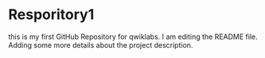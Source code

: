 # Resporitory1
this is my first GitHub Repository for qwiklabs.
I am editing the README file. Adding some more details about the project description.
